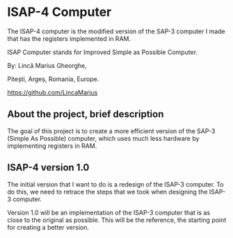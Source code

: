 # ISAP-4 Computer
The ISAP-4 computer is the modified version of the SAP-3 computer I made that has the registers implemented in RAM.

ISAP Computer stands for Improved Simple as Possible Computer.

By: Lincă Marius Gheorghe,

Pitești, Argeș, Romania, Europe.

https://github.com/LincaMarius

## About the project, brief description
The goal of this project is to create a more efficient version of the SAP-3 (Simple As Possible) computer, which uses much less hardware by implementing registers in RAM.

## ISAP-4 version 1.0
The initial version that I want to do is a redesign of the ISAP-3 computer. To do this, we need to retrace the steps that we took when designing the ISAP-3 computer.

Version 1.0 will be an implementation of the ISAP-3 computer that is as close to the original as possible. This will be the reference, the starting point for creating a better version.